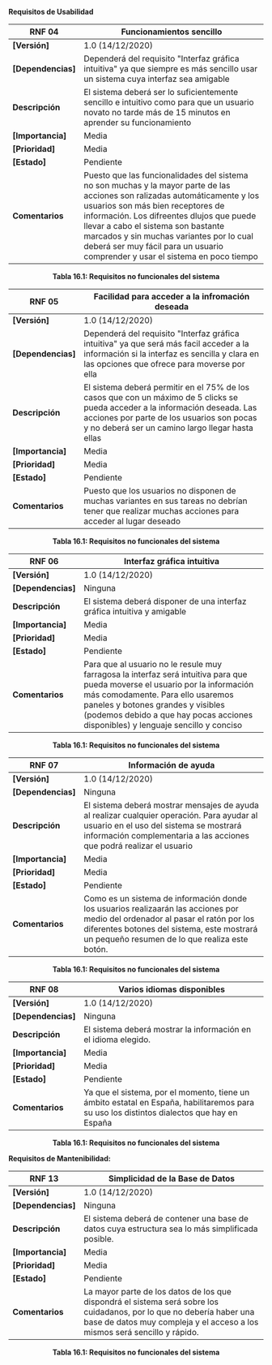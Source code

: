 **Requisitos de Usabilidad**

| **RNF 04** | Funcionamientos sencillo |
| -- | -- |
| **[Versión]** | 1.0 (14/12/2020)|
| **[Dependencias]** | Dependerá del requisito "Interfaz gráfica intuitiva" ya que siempre es más sencillo usar un sistema cuya interfaz sea amigable|
| **Descripción** |El sistema deberá ser lo suficientemente sencillo e intuitivo como para que un usuario novato no tarde más de 15 minutos en aprender su funcionamiento |
| **[Importancia]** |Media |
| **[Prioridad]** |Media |
| **[Estado]** | Pendiente|
| **Comentarios** | Puesto que las funcionalidades del sistema no son muchas y la mayor parte de las acciones son ralizadas automáticamente y los usuarios son más bien  receptores de información. Los difreentes dlujos que puede llevar a cabo el sistema son bastante marcados y sin muchas variantes por lo cual deberá ser muy fácil para un usuario comprender y usar el sistema en poco tiempo|

<p align="center"> <b>Tabla 16.1: Requisitos no funcionales del sistema</b> <br> </p>

| **RNF 05** | Facilidad para acceder a la infromación deseada |
| -- | -- |
| **[Versión]** | 1.0 (14/12/2020)|
| **[Dependencias]** |Dependerá del requisito "Interfaz gráfica intuitiva" ya que será más facil acceder a la información si la interfaz es sencilla y clara en las opciones que ofrece para moverse por ella||
| **Descripción** |El sistema deberá permitir en el 75% de los casos que con un máximo de 5 clicks se pueda acceder a la información deseada. Las acciones por parte de los usuarios son pocas y no deberá ser un camino largo llegar hasta ellas |
| **[Importancia]** |Media |
| **[Prioridad]** |Media |
| **[Estado]** | Pendiente|
| **Comentarios** | Puesto que los usuarios no disponen de muchas variantes en sus tareas no debrían tener que realizar muchas acciones para acceder al lugar deseado|

<p align="center"> <b>Tabla 16.1: Requisitos no funcionales del sistema</b> <br> </p>

| **RNF 06** | Interfaz gráfica intuitiva |
| -- | -- |
| **[Versión]** | 1.0 (14/12/2020)|
| **[Dependencias]** |Ninguna|
| **Descripción** | El sistema deberá disponer de una interfaz gráfica intuitiva y amigable|
| **[Importancia]** |Media |
| **[Prioridad]** |Media |
| **[Estado]** | Pendiente|
| **Comentarios** | Para que al usuario no le resule muy farragosa la interfaz será intuitiva para que pueda moverse el usuario por la información más comodamente. Para ello usaremos paneles y botones grandes y visibles (podemos debido a que hay pocas acciones disponibles) y lenguaje sencillo y conciso|

<p align="center"> <b>Tabla 16.1: Requisitos no funcionales del sistema</b> <br> </p>

| **RNF 07** | Información de ayuda |
| -- | -- |
| **[Versión]** | 1.0 (14/12/2020)|
| **[Dependencias]** |Ninguna|
| **Descripción** | El sistema deberá mostrar mensajes de ayuda al realizar cualquier operación. Para ayudar al usuario en el uso del sistema se mostrará información complementaria a las acciones que podrá realizar el usuario|
| **[Importancia]** |Media |
| **[Prioridad]** |Media |
| **[Estado]** | Pendiente|
| **Comentarios** | Como es un sistema de información donde los usuarios realizaarán las acciones por medio del ordenador al pasar el ratón por los diferentes botones del sistema, este mostrará un pequeño resumen de lo que realiza este botón.|

<p align="center"> <b>Tabla 16.1: Requisitos no funcionales del sistema</b> <br> </p>

| **RNF 08** | Varios idiomas disponibles |
| -- | -- |
| **[Versión]** | 1.0 (14/12/2020)|
| **[Dependencias]** |Ninguna|
| **Descripción** |El sistema deberá mostrar la información en el idioma elegido. |
| **[Importancia]** |Media |
| **[Prioridad]** |Media |
| **[Estado]** | Pendiente|
| **Comentarios** |Ya que el sistema, por el momento, tiene un ámbito estatal en España, habilitaremos para su uso los distintos dialectos que hay en España |

<p align="center"> <b>Tabla 16.1: Requisitos no funcionales del sistema</b> <br> </p>

**Requisitos de Mantenibilidad:**

| **RNF 13** | Simplicidad de la Base de Datos |
| -- | -- |
| **[Versión]** | 1.0 (14/12/2020)|
| **[Dependencias]** |Ninguna|
| **Descripción** |El sistema deberá de contener una base de datos cuya estructura sea lo más simplificada posible.|
| **[Importancia]** |Media |
| **[Prioridad]** |Media |
| **[Estado]** | Pendiente|
| **Comentarios** | La mayor parte de los datos de los que dispondrá el sistema será sobre los cuidadanos, por lo que no debería haber una base de datos muy compleja y el acceso a los mismos será sencillo y rápido. |

<p align="center"> <b>Tabla 16.1: Requisitos no funcionales del sistema</b> <br> </p>

